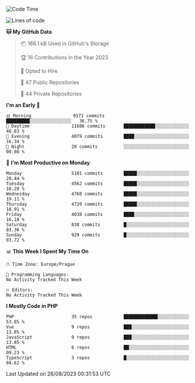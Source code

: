 <!--START_SECTION:waka-->
![Code Time](http://img.shields.io/badge/Code%20Time-1%2C583%20hrs%2058%20mins-blue)

![Lines of code](https://img.shields.io/badge/From%20Hello%20World%20I%27ve%20Written-8.1%20million%20lines%20of%20code-blue)

**🐱 My GitHub Data** 

> 📦 188.1 kB Used in GitHub's Storage 
 > 
> 🏆 16 Contributions in the Year 2023
 > 
> 💼 Opted to Hire
 > 
> 📜 47 Public Repositories 
 > 
> 🔑 44 Private Repositories 
 > 
**I'm an Early 🐤** 

```text
🌞 Morning                9171 commits        █████████░░░░░░░░░░░░░░░░   36.75 % 
🌆 Daytime                11686 commits       ████████████░░░░░░░░░░░░░   46.83 % 
🌃 Evening                4079 commits        ████░░░░░░░░░░░░░░░░░░░░░   16.34 % 
🌙 Night                  20 commits          ░░░░░░░░░░░░░░░░░░░░░░░░░   00.08 % 
```
📅 **I'm Most Productive on Monday** 

```text
Monday                   5101 commits        █████░░░░░░░░░░░░░░░░░░░░   20.44 % 
Tuesday                  4562 commits        █████░░░░░░░░░░░░░░░░░░░░   18.28 % 
Wednesday                4768 commits        █████░░░░░░░░░░░░░░░░░░░░   19.11 % 
Thursday                 4720 commits        █████░░░░░░░░░░░░░░░░░░░░   18.91 % 
Friday                   4038 commits        ████░░░░░░░░░░░░░░░░░░░░░   16.18 % 
Saturday                 838 commits         █░░░░░░░░░░░░░░░░░░░░░░░░   03.36 % 
Sunday                   929 commits         █░░░░░░░░░░░░░░░░░░░░░░░░   03.72 % 
```


📊 **This Week I Spent My Time On** 

```text
🕑︎ Time Zone: Europe/Prague

💬 Programming Languages: 
No Activity Tracked This Week

🔥 Editors: 
No Activity Tracked This Week
```

**I Mostly Code in PHP** 

```text
PHP                      35 repos            █████████████░░░░░░░░░░░░   53.85 % 
Vue                      9 repos             ███░░░░░░░░░░░░░░░░░░░░░░   13.85 % 
JavaScript               9 repos             ███░░░░░░░░░░░░░░░░░░░░░░   13.85 % 
HTML                     6 repos             ██░░░░░░░░░░░░░░░░░░░░░░░   09.23 % 
TypeScript               3 repos             █░░░░░░░░░░░░░░░░░░░░░░░░   04.62 % 
```




 Last Updated on 26/08/2023 00:31:53 UTC
<!--END_SECTION:waka-->
<!--
**AlexKratky/AlexKratky** is a ✨ _special_ ✨ repository because its `README.md` (this file) appears on your GitHub profile.

Here are some ideas to get you started:

- 🔭 I’m currently working on ...
- 🌱 I’m currently learning ...
- 👯 I’m looking to collaborate on ...
- 🤔 I’m looking for help with ...
- 💬 Ask me about ...
- 📫 How to reach me: ...
- 😄 Pronouns: ...
- ⚡ Fun fact: ...
-->
